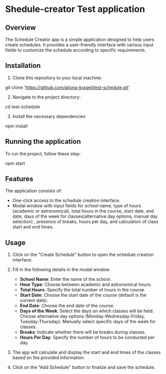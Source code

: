 # Shedule-creator Test application

## Overview

The Schedule Creator app is a simple application designed to help users create schedules. It provides a user-friendly interface with various input fields to customize the schedule according to specific requirements.

## Installation

1. Clone this repository to your local machine:

git clone 'https://github.com/aliona-kragel/test-schedule.git'

2. Navigate to the project directory:

cd test-schedule

3. Install the necessary dependencies

npm install

## Running the application

To run the project, follow these step:

npm start

## Features

The application consists of:

- One-click access to the schedule creation interface.
- Modal window with input fields for school name, type of hours (academic or astronomical), total hours in the course, start date, end date, days of the week for classes(alternative day options, manual day selection) , presence of breaks, hours per day, and calculation of class start and end times.

## Usage

1. Click on the "Create Schedule" button to open the schedule creation interface.

2. Fill in the following details in the modal window:

   - **School Name**: Enter the name of the school.
   - **Hour Type**: Choose between academic and astronomical hours.
   - **Total Hours**: Specify the total number of hours in the course.
   - **Start Date**: Choose the start date of the course (default is the current date).
   - **End Date**: Choose the end date of the course.
   - **Days of the Week**: Select the days on which classes will be held.
    Choose alternative day options (Monday-Wednesday-Friday, Tuesday-Thursday).
    Manually select specific days of the week for classes.
   - **Breaks**: Indicate whether there will be breaks during classes.
   - **Hours Per Day**: Specify the number of hours to be conducted per day.

3. The app will calculate and display the start and end times of the classes based on the provided information.

4. Click on the "Add Schedule" button to finalize and save the schedule.

